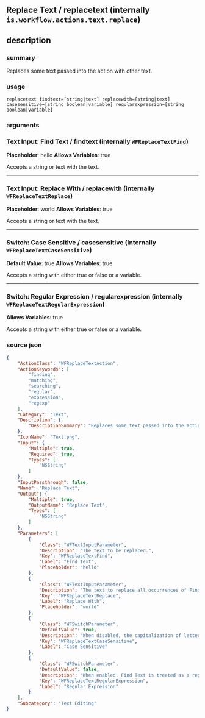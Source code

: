 
## Replace Text / replacetext (internally `is.workflow.actions.text.replace`)



## description
### summary
Replaces some text passed into the action with other text.


### usage
`replacetext findtext=[string|text] replacewith=[string|text] casesensitive=[string boolean|variable] regularexpression=[string boolean|variable]`

### arguments
### Text Input: Find Text / findtext (internally `WFReplaceTextFind`)
**Placeholder**: hello
**Allows Variables**: true


Accepts a string 
or text
with the text.

---

### Text Input: Replace With / replacewith (internally `WFReplaceTextReplace`)
**Placeholder**: world
**Allows Variables**: true


Accepts a string 
or text
with the text.

---

### Switch: Case Sensitive / casesensitive (internally `WFReplaceTextCaseSensitive`)
**Default Value**: true
**Allows Variables**: true


Accepts a string with either true or false
or a variable.

---

### Switch: Regular Expression / regularexpression (internally `WFReplaceTextRegularExpression`)
**Allows Variables**: true


Accepts a string with either true or false
or a variable.

### source json

```json
{
	"ActionClass": "WFReplaceTextAction",
	"ActionKeywords": [
		"finding",
		"matching",
		"searching",
		"regular",
		"expression",
		"regexp"
	],
	"Category": "Text",
	"Description": {
		"DescriptionSummary": "Replaces some text passed into the action with other text."
	},
	"IconName": "Text.png",
	"Input": {
		"Multiple": true,
		"Required": true,
		"Types": [
			"NSString"
		]
	},
	"InputPassthrough": false,
	"Name": "Replace Text",
	"Output": {
		"Multiple": true,
		"OutputName": "Replace Text",
		"Types": [
			"NSString"
		]
	},
	"Parameters": [
		{
			"Class": "WFTextInputParameter",
			"Description": "The text to be replaced.",
			"Key": "WFReplaceTextFind",
			"Label": "Find Text",
			"Placeholder": "hello"
		},
		{
			"Class": "WFTextInputParameter",
			"Description": "The text to replace all occurrences of Find Text.",
			"Key": "WFReplaceTextReplace",
			"Label": "Replace With",
			"Placeholder": "world"
		},
		{
			"Class": "WFSwitchParameter",
			"DefaultValue": true,
			"Description": "When disabled, the capitalization of letters is ignored.",
			"Key": "WFReplaceTextCaseSensitive",
			"Label": "Case Sensitive"
		},
		{
			"Class": "WFSwitchParameter",
			"DefaultValue": false,
			"Description": "When enabled, Find Text is treated as a regular expression.",
			"Key": "WFReplaceTextRegularExpression",
			"Label": "Regular Expression"
		}
	],
	"Subcategory": "Text Editing"
}
```
